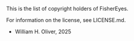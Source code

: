 This is the list of copyright holders of FisherEyes.

For information on the license, see LICENSE.md.


* William H. Oliver, 2025
